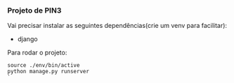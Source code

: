 ### Projeto de PIN3

Vai precisar instalar as seguintes dependências(crie um venv para facilitar):
* django

Para rodar o projeto:

```
source ./env/bin/active 
python manage.py runserver
`
